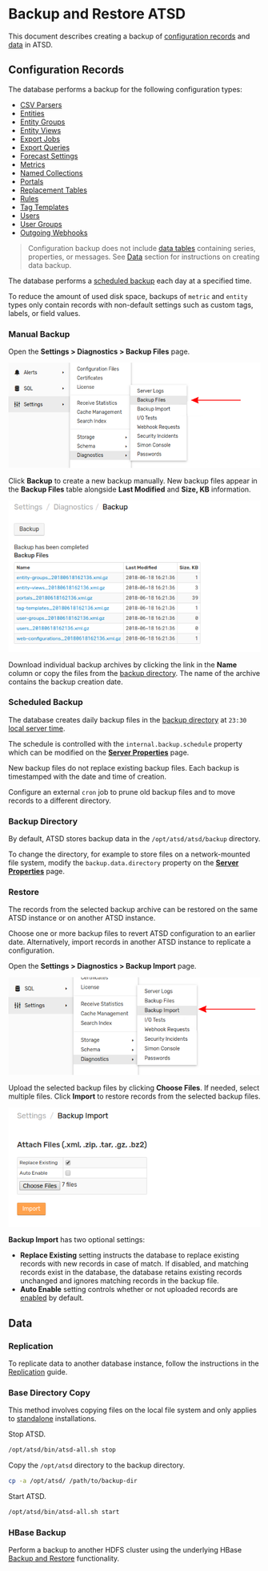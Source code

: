 # Backup and Restore ATSD

This document describes creating a backup of [configuration records](#configuration-records) and [data](#data) in ATSD.

## Configuration Records

The database performs a backup for the following configuration types:

* [CSV Parsers](../parsers/csv/README.md)
* [Entities](../README.md#glossary)
* [Entity Groups](../configuration/entity_groups.md)
* [Entity Views](../configuration/entity_views.md)
* [Export Jobs](../reporting/scheduled-exporting.md#export-job-logging)
* [Export Queries](../sql/scheduled-sql.md)
* [Forecast Settings](../forecasting/README.md)
* [Metrics](../README.md#glossary)
* [Named Collections](../rule-engine/functions-random.md#named-collection)
* [Portals](../portals/README.md)
* [Replacement Tables](../sql/examples/lookup.md#replacement-tables)
* [Rules](../rule-engine/README.md#developing-rules)
* [Tag Templates](../configuration/tag-templates.md)
* [Users](./collector-account.md#create-user)
* [User Groups](./collector-account.md#create-user-group)
* [Outgoing Webhooks](../rule-engine/notifications/webhook.md)

> Configuration backup does not include [data tables](./data_retention.md#data-tables) containing series, properties, or messages. See [Data](#data) section for instructions on creating data backup.

The database performs a [scheduled backup](#scheduled-backup) each day at a specified time.

To reduce the amount of used disk space, backups of `metric` and `entity` types only contain records with non-default settings such as custom tags, labels, or field values.

### Manual Backup

Open the **Settings > Diagnostics > Backup Files** page.

![](./images/backup-files.png)

Click **Backup** to create a new backup manually. New backup files appear in the **Backup Files** table alongside **Last Modified** and **Size, KB** information.

![](./images/backed-up-files.png)

Download individual backup archives by clicking the link in the **Name** column or copy the files from the [backup directory](#backup-directory). The name of the archive contains the backup creation date.

### Scheduled Backup

The database creates daily backup files in the [backup directory](#backup-directory) at `23:30` [local server time](./timezone.md).

The schedule is controlled with the `internal.backup.schedule` property which can be modified on the [**Server Properties**](./server-properties.md) page.

New backup files do not replace existing backup files. Each backup is timestamped with the date and time of creation.

Configure an external `cron` job to prune old backup files and to move records to a different directory.

### Backup Directory

By default, ATSD stores backup data in the `/opt/atsd/atsd/backup` directory.

To change the directory, for example to store files on a network-mounted file system, modify the `backup.data.directory` property on the [**Server Properties**](./server-properties.md) page.

### Restore

The records from the selected backup archive can be restored on the same ATSD instance or on another ATSD instance.

Choose one or more backup files to revert ATSD configuration to an earlier date. Alternatively, import records in another ATSD instance to replicate a configuration.

Open the **Settings > Diagnostics > Backup Import** page.

![](./images/backup-import.png)

Upload the selected backup files by clicking **Choose Files**. If needed, select multiple files. Click **Import** to restore records from the selected backup files.

![](./images/import-backup.png)

**Backup Import** has two optional settings:

* **Replace Existing** setting instructs the database to replace existing records with new records in case of match. If disabled, and matching records exist in the database, the database retains existing records unchanged and ignores matching records in the backup file.
* **Auto Enable** setting controls whether or not uploaded records are [enabled](./data_retention.md#disable-metric) by default.

## Data

### Replication

To replicate data to another database instance, follow the instructions in the [Replication](./replication.md) guide.

### Base Directory Copy

This method involves copying files on the local file system and only applies to [standalone](../installation/README.md#packages) installations.

Stop ATSD.

```sh
/opt/atsd/bin/atsd-all.sh stop
```

Copy the `/opt/atsd` directory to the backup directory.

```sh
cp -a /opt/atsd/ /path/to/backup-dir
```

Start ATSD.

```sh
/opt/atsd/bin/atsd-all.sh start
```

### HBase Backup

Perform a backup to another HDFS cluster using the underlying HBase [Backup and Restore](https://hbase.apache.org/book.html#backuprestore) functionality.
